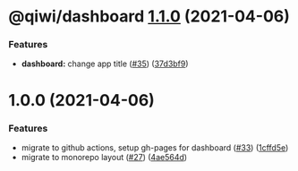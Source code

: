 # @qiwi/dashboard [1.1.0](https://github.com/qiwi/opensource-dashboard/compare/@qiwi/dashboard@1.0.0...@qiwi/dashboard@1.1.0) (2021-04-06)


### Features

* **dashboard:** change app title ([#35](https://github.com/qiwi/opensource-dashboard/issues/35)) ([37d3bf9](https://github.com/qiwi/opensource-dashboard/commit/37d3bf981f9d4c91f425f1d1a0a8cd9cbe712b7a))

# 1.0.0 (2021-04-06)


### Features

* migrate to github actions, setup gh-pages for dashboard ([#33](https://github.com/qiwi/opensource-dashboard/issues/33)) ([1cffd5e](https://github.com/qiwi/opensource-dashboard/commit/1cffd5e217187bd8924bd455dcb7efbabd81e9ab))
* migrate to monorepo layout ([#27](https://github.com/qiwi/opensource-dashboard/issues/27)) ([4ae564d](https://github.com/qiwi/opensource-dashboard/commit/4ae564d82cf988ba51340571a6e9540b0c25e93c))
